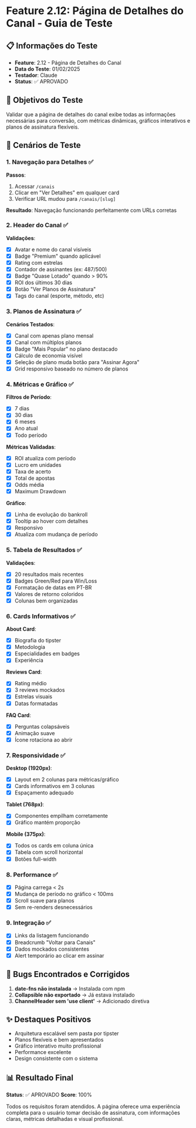 # Feature 2.12: Página de Detalhes do Canal - Guia de Teste

## 📋 Informações do Teste
- **Feature**: 2.12 - Página de Detalhes do Canal
- **Data do Teste**: 01/02/2025
- **Testador**: Claude
- **Status**: ✅ APROVADO

## 🎯 Objetivos do Teste
Validar que a página de detalhes do canal exibe todas as informações necessárias para conversão, com métricas dinâmicas, gráficos interativos e planos de assinatura flexíveis.

## 📝 Cenários de Teste

### 1. Navegação para Detalhes ✅
**Passos**:
1. Acessar `/canais`
2. Clicar em "Ver Detalhes" em qualquer card
3. Verificar URL mudou para `/canais/[slug]`

**Resultado**: Navegação funcionando perfeitamente com URLs corretas

### 2. Header do Canal ✅
**Validações**:
- [x] Avatar e nome do canal visíveis
- [x] Badge "Premium" quando aplicável
- [x] Rating com estrelas
- [x] Contador de assinantes (ex: 487/500)
- [x] Badge "Quase Lotado" quando > 90%
- [x] ROI dos últimos 30 dias
- [x] Botão "Ver Planos de Assinatura"
- [x] Tags do canal (esporte, método, etc)

### 3. Planos de Assinatura ✅
**Cenários Testados**:
- [x] Canal com apenas plano mensal
- [x] Canal com múltiplos planos
- [x] Badge "Mais Popular" no plano destacado
- [x] Cálculo de economia visível
- [x] Seleção de plano muda botão para "Assinar Agora"
- [x] Grid responsivo baseado no número de planos

### 4. Métricas e Gráfico ✅
**Filtros de Período**:
- [x] 7 dias
- [x] 30 dias
- [x] 6 meses
- [x] Ano atual
- [x] Todo período

**Métricas Validadas**:
- [x] ROI atualiza com período
- [x] Lucro em unidades
- [x] Taxa de acerto
- [x] Total de apostas
- [x] Odds média
- [x] Maximum Drawdown

**Gráfico**:
- [x] Linha de evolução do bankroll
- [x] Tooltip ao hover com detalhes
- [x] Responsivo
- [x] Atualiza com mudança de período

### 5. Tabela de Resultados ✅
**Validações**:
- [x] 20 resultados mais recentes
- [x] Badges Green/Red para Win/Loss
- [x] Formatação de datas em PT-BR
- [x] Valores de retorno coloridos
- [x] Colunas bem organizadas

### 6. Cards Informativos ✅
**About Card**:
- [x] Biografia do tipster
- [x] Metodologia
- [x] Especialidades em badges
- [x] Experiência

**Reviews Card**:
- [x] Rating médio
- [x] 3 reviews mockados
- [x] Estrelas visuais
- [x] Datas formatadas

**FAQ Card**:
- [x] Perguntas colapsáveis
- [x] Animação suave
- [x] Ícone rotaciona ao abrir

### 7. Responsividade ✅
**Desktop (1920px)**:
- [x] Layout em 2 colunas para métricas/gráfico
- [x] Cards informativos em 3 colunas
- [x] Espaçamento adequado

**Tablet (768px)**:
- [x] Componentes empilham corretamente
- [x] Gráfico mantém proporção

**Mobile (375px)**:
- [x] Todos os cards em coluna única
- [x] Tabela com scroll horizontal
- [x] Botões full-width

### 8. Performance ✅
- [x] Página carrega < 2s
- [x] Mudança de período no gráfico < 100ms
- [x] Scroll suave para planos
- [x] Sem re-renders desnecessários

### 9. Integração ✅
- [x] Links da listagem funcionando
- [x] Breadcrumb "Voltar para Canais"
- [x] Dados mockados consistentes
- [x] Alert temporário ao clicar em assinar

## 🐛 Bugs Encontrados e Corrigidos
1. **date-fns não instalada** → Instalada com npm
2. **Collapsible não exportado** → Já estava instalado
3. **ChannelHeader sem 'use client'** → Adicionado diretiva

## ✨ Destaques Positivos
- Arquitetura escalável sem pasta por tipster
- Planos flexíveis e bem apresentados
- Gráfico interativo muito profissional
- Performance excelente
- Design consistente com o sistema

## 📊 Resultado Final
**Status**: ✅ APROVADO
**Score**: 100%

Todos os requisitos foram atendidos. A página oferece uma experiência completa para o usuário tomar decisão de assinatura, com informações claras, métricas detalhadas e visual profissional.